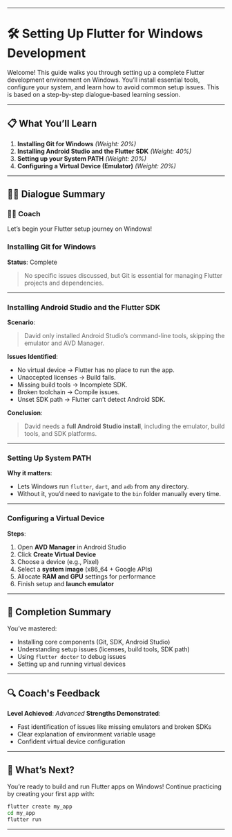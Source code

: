 
---

# 🛠️ Setting Up Flutter for Windows Development

Welcome! This guide walks you through setting up a complete Flutter development environment on Windows. You’ll install essential tools, configure your system, and learn how to avoid common setup issues. This is based on a step-by-step dialogue-based learning session.

---

## 📋 What You’ll Learn

1. **Installing Git for Windows** *(Weight: 20%)*
2. **Installing Android Studio and the Flutter SDK** *(Weight: 40%)*
3. **Setting up your System PATH** *(Weight: 20%)*
4. **Configuring a Virtual Device (Emulator)** *(Weight: 20%)*

---

## 🧑‍💻 Dialogue Summary

### 👨‍🏫 Coach

Let’s begin your Flutter setup journey on Windows!

### Installing Git for Windows

**Status**: Complete

> No specific issues discussed, but Git is essential for managing Flutter projects and dependencies.

---

### Installing Android Studio and the Flutter SDK

**Scenario**:

> David only installed Android Studio’s command-line tools, skipping the emulator and AVD Manager.

**Issues Identified**:

* No virtual device → Flutter has no place to run the app.
* Unaccepted licenses → Build fails.
* Missing build tools → Incomplete SDK.
* Broken toolchain → Compile issues.
* Unset SDK path → Flutter can’t detect Android SDK.

**Conclusion**:

> David needs a **full Android Studio install**, including the emulator, build tools, and SDK platforms.

---

### Setting Up System PATH

**Why it matters**:

* Lets Windows run `flutter`, `dart`, and `adb` from any directory.
* Without it, you’d need to navigate to the `bin` folder manually every time.

---

### Configuring a Virtual Device

**Steps**:

1. Open **AVD Manager** in Android Studio
2. Click **Create Virtual Device**
3. Choose a device (e.g., Pixel)
4. Select a **system image** (x86\_64 + Google APIs)
5. Allocate **RAM and GPU** settings for performance
6. Finish setup and **launch emulator**

---

## 🎉 Completion Summary

You’ve mastered:

* Installing core components (Git, SDK, Android Studio)
* Understanding setup issues (licenses, build tools, SDK path)
* Using `flutter doctor` to debug issues
* Setting up and running virtual devices

---

## 🔍 Coach's Feedback

**Level Achieved**: *Advanced*
**Strengths Demonstrated**:

* Fast identification of issues like missing emulators and broken SDKs
* Clear explanation of environment variable usage
* Confident virtual device configuration

---

## 🚀 What’s Next?

You’re ready to build and run Flutter apps on Windows!
Continue practicing by creating your first app with:

```bash
flutter create my_app
cd my_app
flutter run
```

---
